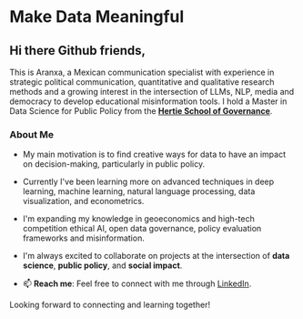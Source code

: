 # Make Data Meaningful

## Hi there Github friends, 

This is Aranxa, a Mexican communication specialist with experience in strategic political communication, quantitative and qualitative research methods and a growing interest in the intersection of LLMs, NLP, media and democracy to develop educational misinformation tools. I hold a Master in Data Science for Public Policy from the [**Hertie School of Governance**](https://hertieschool-f4e6.kxcdn.com/en/mds).

### About Me
- My main motivation is to find creative ways for data to have an impact on decision-making, particularly in public policy.
- Currently I've been learning more on advanced techniques in deep learning, machine learning, natural language processing, data visualization, and econometrics.
- I'm expanding my knowledge in geoeconomics and high-tech competition ethical AI, open data governance, policy evaluation frameworks and misinformation.
- I'm always excited to collaborate on projects at the intersection of **data science**, **public policy**, and **social impact**.

- 📫 **Reach me**: Feel free to connect with me through [LinkedIn](https://www.linkedin.com/in/aranxa-m%C3%A1rquez-ampudia-288b03b0/).

Looking forward to connecting and learning together!
